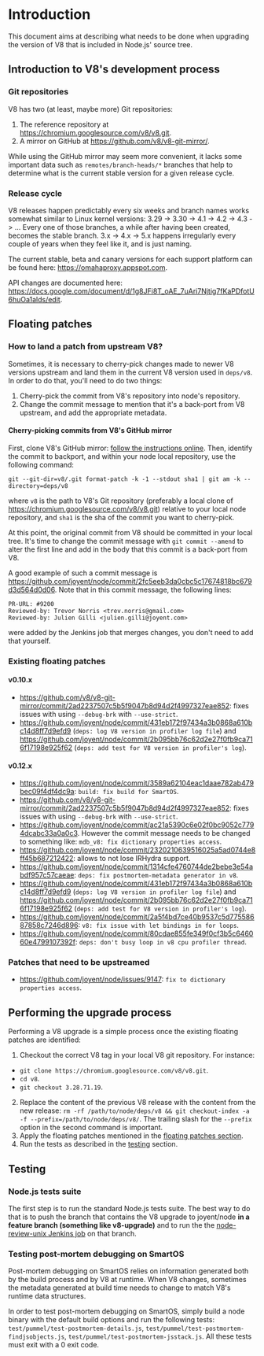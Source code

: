 # Introduction

This document aims at describing what needs to be done when upgrading the version of V8 that is included in Node.js' source tree.

## Introduction to V8's development process

### Git repositories

V8 has two (at least, maybe more) Git repositories:

1. The reference repository at https://chromium.googlesource.com/v8/v8.git.
2. A mirror on GitHub at https://github.com/v8/v8-git-mirror/.

While using the GitHub mirror may seem more convenient, it lacks some important data such as `remotes/branch-heads/*` branches that help to determine what is the current stable version for a given release cycle.

### Release cycle

V8 releases happen predictably every six weeks and branch names works somewhat similar to Linux kernel versions:
3.29 -> 3.30 -> 4.1 -> 4.2 -> 4.3 -> ... Every one of those branches, a while after having been created, becomes the stable branch.
3.x -> 4.x -> 5.x happens irregularly every couple of years when they feel like it, and is just naming.

The current stable, beta and canary versions for each support platform can be found here: https://omahaproxy.appspot.com.

API changes are documented here: https://docs.google.com/document/d/1g8JFi8T_oAE_7uAri7Njtig7fKaPDfotU6huOa1alds/edit.

## Floating patches

### How to land a patch from upstream V8?

Sometimes, it is necessary to cherry-pick changes made to newer V8 versions upstream and land them in the current V8 version used in `deps/v8`. In order to do that, you'll need to do two things:

1. Cherry-pick the commit from V8's repository into node's repository.
2. Change the commit message to mention that it's a back-port from V8 upstream, and add the appropriate metadata.

#### Cherry-picking commits from V8's GitHub mirror

First, clone V8's GitHub mirror: [follow the instructions online](https://chromium.googlesource.com/v8/v8.git).
Then, identify the commit to backport, and within your node local repository, use the following command:
```
git --git-dir=v8/.git format-patch -k -1 --stdout sha1 | git am -k --directory=deps/v8
```
where `v8` is the path to V8's Git repository (preferably a local clone of https://chromium.googlesource.com/v8/v8.git) relative to your local node repository, and `sha1` is the sha of the commit you want to cherry-pick.

At this point, the original commit from V8 should be committed in your local tree. It's time to change the commit message with `git commit --amend` to alter the first line and add in the body that this commit is a back-port from V8.

A good example of such a commit message is https://github.com/joyent/node/commit/2fc5eeb3da0cbc5c17674818bc679d3d564d0d06. Note that in this commit message, the following lines:
```
PR-URL: #9200
Reviewed-by: Trevor Norris <trev.norris@gmail.com>
Reviewed-by: Julien Gilli <julien.gilli@joyent.com>
```
were added by the Jenkins job that merges changes, you don't need to add that yourself.

### Existing floating patches

#### v0.10.x

* https://github.com/v8/v8-git-mirror/commit/2ad2237507c5b5f9047b8d94d2f4997327eae852: fixes issues with using `--debug-brk` with `--use-strict`.
* https://github.com/joyent/node/commit/431eb172f97434a3b0868a610bc14d8ff7d9efd9 (`deps: log V8 version in profiler log file`) and https://github.com/joyent/node/commit/2b095bb76c62d2e27f0fb9ca716f17198e925f62 (`deps: add test for V8 version in profiler's log`).

#### v0.12.x

* https://github.com/joyent/node/commit/3589a62104eac1daae782ab479bec09f4df4dc9a: `build: fix build for SmartOS`.
* https://github.com/v8/v8-git-mirror/commit/2ad2237507c5b5f9047b8d94d2f4997327eae852: fixes issues with using `--debug-brk` with `--use-strict`.
* https://github.com/joyent/node/commit/ac21a5390c6e02f0bc9052c7794dcabc33a0a0c3. However the commit message needs to be changed to something like: `mdb_v8: fix dictionary properties access`.
* https://github.com/joyent/node/commit/2320210639516025a5ad0744e8ff45b687212422: allows to not lose IRHydra support.
* https://github.com/joyent/node/commit/1314cfe4760744de2bebe3e54abdf957c57caeae: `deps: fix postmortem-metadata generator in v8`.
* https://github.com/joyent/node/commit/431eb172f97434a3b0868a610bc14d8ff7d9efd9 (`deps: log V8 version in profiler log file`) and https://github.com/joyent/node/commit/2b095bb76c62d2e27f0fb9ca716f17198e925f62 (`deps: add test for V8 version in profiler's log`).
* https://github.com/joyent/node/commit/2a5f4bd7ce40b9537c5d77558687858c7246d896: `v8: fix issue with let bindings in for loops`.
* https://github.com/joyent/node/commit/80cdae855fe349f0cf3b5c646060e4799107392f: `deps: don't busy loop in v8 cpu profiler thread`.

### Patches that need to be upstreamed

* https://github.com/joyent/node/issues/9147: `fix to dictionary properties access`.

## Performing the upgrade process

Performing a V8 upgrade is a simple process once the existing floating patches are identified:

1. Checkout the correct V8 tag in your local V8 git repository. For instance:
  * `git clone https://chromium.googlesource.com/v8/v8.git`.
  * `cd v8`.
  * `git checkout 3.28.71.19`.
2. Replace the content of the previous V8 release with the content from the new release: `rm -rf /path/to/node/deps/v8 && git checkout-index -a -f --prefix=/path/to/node/deps/v8/`. The trailing slash for the `--prefix` option in the second command is important.
3. Apply the floating patches mentioned in the [floating patches section](#floating-patches).
4. Run the tests as described in the [testing](#testing) section.

## Testing

### Node.js tests suite

The first step is to run the standard Node.js tests suite. The best way to do that is to push the branch that contains the V8 upgrade to joyent/node __in a feature branch (something like v8-upgrade)__ and to run the the [node-review-unix Jenkins job](jenkins.nodejs.org/job/node-review-unix) on that branch.

### Testing post-mortem debugging on SmartOS

Post-mortem debugging on SmartOS relies on information generated both by the build process and by V8 at runtime. When V8 changes, sometimes the metadata generated at build time needs to change to match V8's runtime data structures.

In order to test post-mortem debugging on SmartOS, simply build a node binary with the default build options and run the following tests: `test/pummel/test-postmortem-details.js`, `test/pummel/test-postmortem-findjsobjects.js`, `test/pummel/test-postmortem-jsstack.js`. All these tests must exit with a 0 exit code.